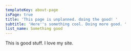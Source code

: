 ```yaml
---
templateKey: about-page
isPage: true
title: 'This page is unplanned. doing the good! '
subtitle: 'Here''s something cool. Doing more good. '
list_name: Something good
---
```

This is good stuff. I love my site.
